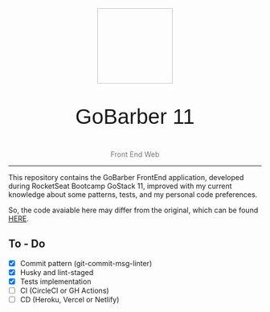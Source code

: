 <div align="center">
<img source="https://raw.githubusercontent.com/thejoaov/gobarber-11-web/main/src/assets/logo.svg" width="150px" height="150px" />

<p style="font-size:3em;font-family:cursive,sans-serif">GoBarber 11</p>
<p style="color:#777">Front End Web</p>
<hr/>


</div>

This repository contains the GoBarber FrontEnd application, developed during RocketSeat Bootcamp GoStack 11, improved with my current knowledge about some patterns, tests, and my personal code preferences.

So, the code avaiable here may differ from the original, which can be found [HERE][gobarber-rocketseat].

## To - Do

- [x] Commit pattern (git-commit-msg-linter)
- [x] Husky and lint-staged
- [x] Tests implementation
- [ ] CI (CircleCI or GH Actions)
- [ ] CD (Heroku, Vercel or Netlify)

[gobarber-rocketseat]: https://github.com/rocketseat-education/bootcamp-gostack-modulos/tree/master/nivel-03/02-iniciando-o-front-end-web
